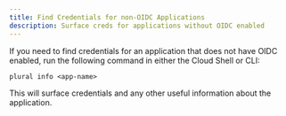 ```yaml
---
title: Find Credentials for non-OIDC Applications
description: Surface creds for applications without OIDC enabled
---
```


If you need to find credentials for an application that does not have OIDC enabled, run the following command in either the Cloud Shell or CLI:

```
plural info <app-name>
```

This will surface credentials and any other useful information about the application.
